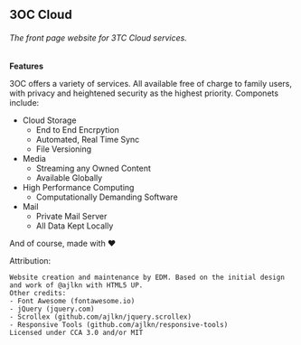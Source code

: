 ## 3OC Cloud

###### The front page website for 3TC Cloud services.

**Features**

3OC offers a variety of services. All available free of charge to family users, with privacy and heightened security as the highest priority. Componets include:
- Cloud Storage
  - End to End Encrpytion
  - Automated, Real Time Sync
  - File Versioning
- Media
  - Streaming any Owned Content
  - Available Globally
- High Performance Computing
  - Computationally Demanding Software
- Mail
  - Private Mail Server
  - All Data Kept Locally

And of course, made with :heart:

Attribution:
```
Website creation and maintenance by EDM. Based on the initial design and work of @ajlkn with HTML5 UP.
Other credits:
- Font Awesome (fontawesome.io)
- jQuery (jquery.com)
- Scrollex (github.com/ajlkn/jquery.scrollex)
- Responsive Tools (github.com/ajlkn/responsive-tools)
Licensed under CCA 3.0 and/or MIT
```
